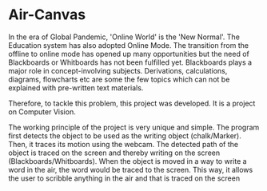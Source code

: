 # Air-Canvas

In the era of Global Pandemic, 'Online World' is the 'New Normal'. The Education system has also adopted Online Mode. The transition from the offline to online mode has opened up many opportunities but the need of Blackboards or Whitboards has not been fulfilled yet. 
Blackboards plays a major role in concept-involving subjects. Derivations, calculations, diagrams, flowcharts etc are some the few topics which can not be explained with pre-written text materials. 

Therefore, to tackle this problem, this project was developed. It is a project on Computer Vision.

The working principle of the project is very unique and simple. The program first detects the object to be used as the writing object (chalk/Marker). Then, it traces its motion using the webcam. The detected path of the object is traced on the screen and thereby writing on the screen (Blackboards/Whitboards). When the object is moved in a way to write a word in the air, the word would be traced to the screen. This way, it allows the user to scribble anything in the air and that is traced on the screen


